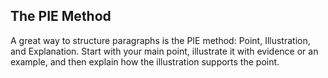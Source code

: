 ## The PIE Method
<p>A great way to structure paragraphs is the PIE method: Point, Illustration, and Explanation. Start with your main point, illustrate it with evidence or an example, and then explain how the illustration supports the point.</p>
